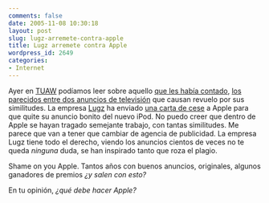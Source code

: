 ```yaml
---
comments: false
date: 2005-11-08 10:30:18
layout: post
slug: lugz-arremete-contra-apple
title: Lugz arremete contra Apple
wordpress_id: 2649
categories:
- Internet
---
```


Ayer en [TUAW](http://www.tuaw.com) podíamos leer sobre aquello [que les había contado](http://www.minid.net/2005/10/25/maldito-apple/), [los parecidos entre dos anuncios de televisión](http://www.tuaw.com/2005/10/26/lugz-threatens-legal-action-for-eminem-ipod-ad/) que causan revuelo por sus similitudes. La empresa [Lugz](http://www.lugz.com/) ha enviado [una carta de cese](http://www.adweek.com/aw/national/article_display.jsp?vnu_content_id=1001434566) a Apple para que quite su anuncio bonito del nuevo iPod. No puedo creer que dentro de Apple se hayan tragado semejante trabajo, con tantas similitudes. Me parece que van a tener que cambiar de agencia de publicidad. La empresa Lugz tiene todo el derecho, viendo los anuncios cientos de veces no te queda _ninguna_ duda, se han inspirado tanto que roza el plagio.





Shame on you Apple. Tantos años con buenos anuncios, originales, algunos ganadores de premios _¿y salen con esto?_





En tu opinión, _¿qué debe hacer Apple?_
